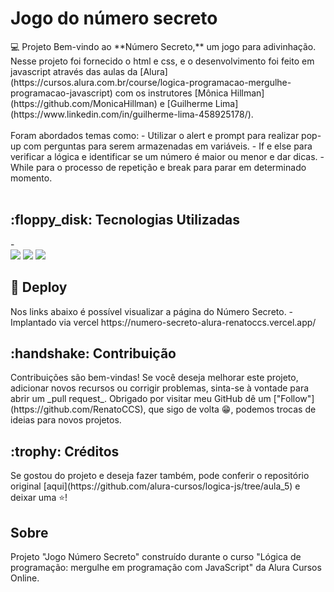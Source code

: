 <h1>Jogo do número secreto</h1
                            
<h2>💻 Projeto  </h2> Bem-vindo ao **Número Secreto,** um jogo para adivinhação. Nesse projeto foi fornecido o html e css, e o desenvolvimento foi feito em javascript através das aulas da [Alura](https://cursos.alura.com.br/course/logica-programacao-mergulhe-programacao-javascript) com os instrutores [Mônica Hillman](https://github.com/MonicaHillman) e [Guilherme Lima](https://www.linkedin.com/in/guilherme-lima-458925178/).<br> <br> Foram abordados temas como: - Utilizar o alert e prompt para realizar pop-up com perguntas para serem armazenadas em variáveis. - If e else para verificar a lógica e identificar se um número é maior ou menor e dar dicas. - While para o processo de repetição e break para parar em determinado momento. <br><br> 

<h2>:floppy_disk: Tecnologias Utilizadas </h2> - <div>
  <img src="https://img.shields.io/badge/HTML-239120?style=for-the-badge&logo=html5&logoColor=white">
  <img src="https://img.shields.io/badge/CSS-239120?&style=for-the-badge&logo=css3&logoColor=white">
  <img src="https://img.shields.io/badge/JavaScript-F7DF1E?style=for-the-badge&logo=javascript&logoColor=black">
</div>

<h2>📁  Deploy </h2> Nos links abaixo é possível visualizar a página do Número Secreto. - Implantado via vercel https://numero-secreto-alura-renatoccs.vercel.app/ <br> 

<h2>:handshake: Contribuição </h2> Contribuições são bem-vindas! Se você deseja melhorar este projeto, adicionar novos recursos ou corrigir problemas, sinta-se à vontade para abrir um _pull request_. Obrigado por visitar meu GitHub dê um ["Follow"](https://github.com/RenatoCCS), que sigo de volta 😁, podemos trocas de ideias para novos projetos. <br> 

<h2>:trophy: Créditos </h2> Se gostou do projeto e deseja fazer também, pode conferir o repositório original [aqui](https://github.com/alura-cursos/logica-js/tree/aula_5) e deixar uma ⭐️! <br>

<h2>Sobre</h2>
<p>Projeto "Jogo Número Secreto" construído durante o curso "Lógica de programação: mergulhe em programação com JavaScript" da Alura Cursos Online.</p>
